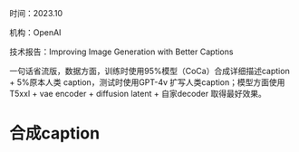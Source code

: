 时间：2023.10

机构：OpenAI

技术报告：Improving Image Generation with Better Captions



 一句话省流版，数据方面，训练时使用95%模型（CoCa）合成详细描述caption + 5%原本人类 caption，测试时使用GPT-4v 扩写人类caption；模型方面使用T5xxl + vae encoder + diffusion latent + 自家decoder 取得最好效果。

# 合成caption

